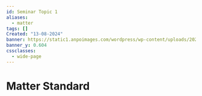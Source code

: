 ```yaml
---
id: Seminar Topic 1
aliases:
  - matter
tags: []
Created: "13-08-2024"
banner: https://static1.anpoimages.com/wordpress/wp-content/uploads/2021/05/13/5034815_Matter_from_CSA_Logo.jpg?q=50&fit=crop&w=1100&h=618&dpr=1.5
banner_y: 0.604
cssclasses:
  - wide-page
---
```


# Matter Standard
